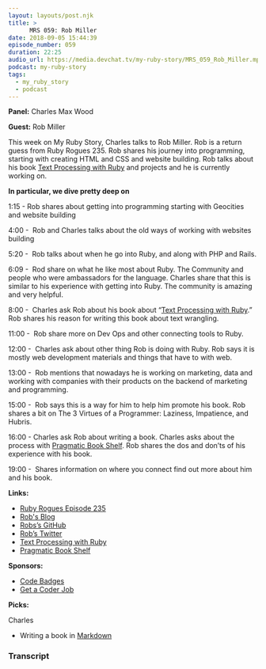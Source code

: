 ```yaml
---
layout: layouts/post.njk
title: >
      MRS 059: Rob Miller
date: 2018-09-05 15:44:39
episode_number: 059
duration: 22:25
audio_url: https://media.devchat.tv/my-ruby-story/MRS_059_Rob_Miller.mp3
podcast: my-ruby-story
tags: 
  - my_ruby_story
  - podcast
---
```


 **Panel:** Charles Max Wood

**Guest:** Rob Miller

This week on My Ruby Story, Charles talks to Rob Miller. Rob is a return guess from Ruby Rogues 235. Rob shares his journey into programming, starting with creating HTML and CSS and website building. Rob talks about his book [Text Processing with Ruby](https://pragprog.com/book/rmtpruby/text-processing-with-ruby) and projects and he is currently working on.

**In particular, we dive pretty deep on**

1:15 - Rob shares about getting into programming starting with Geocities and website building

4:00 -&nbsp; Rob and Charles talks about the old ways of working with websites building

5:20 -&nbsp; Rob talks about when he go into Ruby, and along with PHP and Rails.

6:09 -&nbsp; Rod share on what he like most about Ruby. The Community and people who were ambassadors for the language. Charles share that this is similar to his experience with getting into Ruby. The community is amazing and very helpful.

8:00 -&nbsp; Charles ask Rob about his book about “[Text Processing with Ruby](https://pragprog.com/book/rmtpruby/text-processing-with-ruby).” Rob shares his reason for writing this book about text wrangling.

11:00 -&nbsp; Rob share more on Dev Ops and other connecting tools to Ruby.

12:00 -&nbsp; Charles ask about other thing Rob is doing with Ruby. Rob says it is mostly web development materials and things that have to with web.

13:00 -&nbsp; Rob mentions that nowadays he is working on marketing, data and working with companies with their products on the backend of marketing and programming.

15:00 -&nbsp; Rob says this is a way for him to help him promote his book. Rob shares a bit on The 3 Virtues of a Programmer: Laziness, Impatience, and Hubris.

16:00 - Charles ask Rob about writing a book. Charles asks about the process with [Pragmatic Book Shelf](https://pragprog.com). Rob shares the dos and don’ts of his experience with his book.

19:00 -&nbsp; Shares information on where you connect find out more about him and his book.

**Links:**

- [Ruby Rogues Episode 235](https://devchat.tv/ruby-rogues/235-rr-processing-textual-data-with-ruby-with-rob-miller/)
- [Rob's Blog](https://robm.me.uk)
- [Robs’s GitHub](https://github.com/robmiller)
- [Rob’s Twitter](https://twitter.com/robmil/)
- [Text Processing with Ruby](https://pragprog.com/book/rmtpruby/text-processing-with-ruby)
- [Pragmatic Book Shelf](https://pragprog.com)

**Sponsors:**

- [Code Badges](http://codebadge.org)
- [Get a Coder Job](https://devchat.tv/get-a-coder-job/)

**Picks:**

Charles

- Writing a book in [Markdown](https://blog.ghost.org/markdown/)


### Transcript


